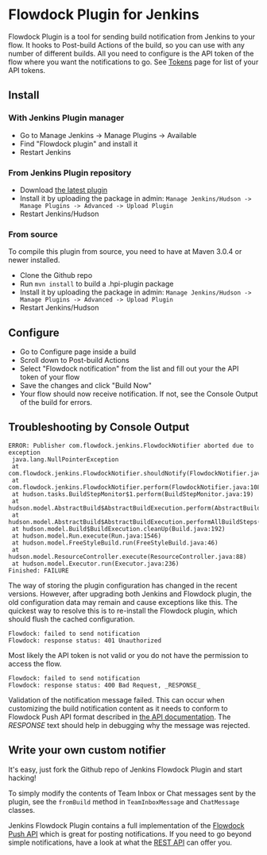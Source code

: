 # Flowdock Plugin for Jenkins


Flowdock Plugin is a tool for sending build notification from Jenkins to your flow. It hooks to Post-build Actions of the build,
so you can use with any number of different builds. All you need to configure is the API token of the flow where you want the notifications
to go. See [Tokens](https://www.flowdock.com/account/tokens) page for list of your API tokens.

## Install

### With Jenkins Plugin manager

 * Go to Manage Jenkins -> Manage Plugins -> Available
 * Find "Flowdock plugin" and install it
 * Restart Jenkins

### From Jenkins Plugin repository

 * Download [the latest plugin](http://updates.jenkins-ci.org/latest/jenkins-flowdock-plugin.hpi)
 * Install it by uploading the package in admin: `Manage Jenkins/Hudson -> Manage Plugins -> Advanced -> Upload Plugin`
 * Restart Jenkins/Hudson

### From source

To compile this plugin from source, you need to have at Maven 3.0.4 or newer installed.

 * Clone the Github repo
 * Run `mvn install` to build a .hpi-plugin package
 * Install it by uploading the package in admin: `Manage Jenkins/Hudson -> Manage Plugins -> Advanced -> Upload Plugin`
 * Restart Jenkins/Hudson

## Configure

 * Go to Configure page inside a build
 * Scroll down to Post-build Actions
 * Select "Flowdock notification" from the list and fill out your the API token of your flow
 * Save the changes and click "Build Now"
 * Your flow should now receive notification. If not, see the Console Output of the build for errors.

## Troubleshooting by Console Output

```
ERROR: Publisher com.flowdock.jenkins.FlowdockNotifier aborted due to exception
 java.lang.NullPointerException
 at com.flowdock.jenkins.FlowdockNotifier.shouldNotify(FlowdockNotifier.java:117)
 at com.flowdock.jenkins.FlowdockNotifier.perform(FlowdockNotifier.java:108)
 at hudson.tasks.BuildStepMonitor$1.perform(BuildStepMonitor.java:19)
 at hudson.model.AbstractBuild$AbstractBuildExecution.perform(AbstractBuild.java:717)
 at hudson.model.AbstractBuild$AbstractBuildExecution.performAllBuildSteps(AbstractBuild.java:692)
 at hudson.model.Build$BuildExecution.cleanUp(Build.java:192)
 at hudson.model.Run.execute(Run.java:1546)
 at hudson.model.FreeStyleBuild.run(FreeStyleBuild.java:46)
 at hudson.model.ResourceController.execute(ResourceController.java:88)
 at hudson.model.Executor.run(Executor.java:236)
Finished: FAILURE
```

The way of storing the plugin configuration has changed in the recent versions. However, after
upgrading both Jenkins and Flowdock plugin, the old configuration data may remain and cause exceptions
like this. The quickest way to resolve this is to re-install the Flowdock plugin, which should flush the
cached configuration.


```
Flowdock: failed to send notification
Flowdock: response status: 401 Unauthorized
```

Most likely the API token is not valid or you do not have the permission to access the flow.

```
Flowdock: failed to send notification
Flowdock: response status: 400 Bad Request, _RESPONSE_
```

Validation of the notification message failed. This can occur when customizing the build notification content as it needs to conform to
 Flowdock Push API format described in [the API documentation](https://www.flowdock.com/api/push). The _RESPONSE_ text should help in debugging
 why the message was rejected.

## Write your own custom notifier

It's easy, just fork the Github repo of Jenkins Flowdock Plugin and start hacking!

To simply modify the contents of Team Inbox or Chat messages sent by the plugin, see the `fromBuild` method in `TeamInboxMessage` and `ChatMessage` classes.

Jenkins Flowdock Plugin contains a full implementation of the [Flowdock Push API](https://www.flowdock.com/api/push) which is great for posting notifications.
If you need to go beyond simple notifications, have a look at what the [REST API](https://www.flowdock.com/api/rest) can offer you.

